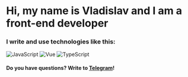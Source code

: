# Hi, my name is **Vladislav** and I am a front-end developer
### I write and use technologies like this:
![JavaScript](https://img.shields.io/badge/-JavaScript-ffffff?style=for-the-badge&logo=javascript)
![Vue](https://img.shields.io/badge/-Vue-ffffff?style=for-the-badge&logo=vue)
![TypeScript](https://img.shields.io/badge/-TypeScript-ffffff?style=for-the-badge&logo=typescript)

#### Do you have questions? Write to [Telegram](https://t.me/onetwothreedrrink)!
